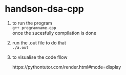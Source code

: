 # handson-dsa-cpp


1.  to run the program<br>
<code>g++ programname.cpp</code><br>
once the sucesfully compilation is done<br>

2.  run the .out file
to do that <br>
<code>./a.out</code>


3. to visualise the code fllow 
    <link>https://pythontutor.com/render.html#mode=display</link>